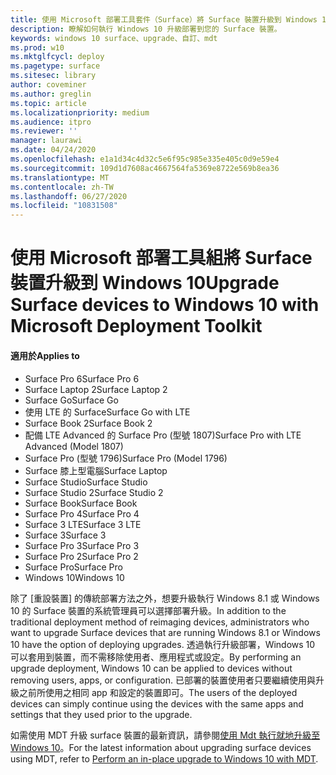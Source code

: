 ```yaml
---
title: 使用 Microsoft 部署工具套件（Surface）將 Surface 裝置升級到 Windows 10
description: 瞭解如何執行 Windows 10 升級部署到您的 Surface 裝置。
keywords: windows 10 surface、upgrade、自訂、mdt
ms.prod: w10
ms.mktglfcycl: deploy
ms.pagetype: surface
ms.sitesec: library
author: coveminer
ms.author: greglin
ms.topic: article
ms.localizationpriority: medium
ms.audience: itpro
ms.reviewer: ''
manager: laurawi
ms.date: 04/24/2020
ms.openlocfilehash: e1a1d34c4d32c5e6f95c985e335e405c0d9e59e4
ms.sourcegitcommit: 109d1d7608ac4667564fa5369e8722e569b8ea36
ms.translationtype: MT
ms.contentlocale: zh-TW
ms.lasthandoff: 06/27/2020
ms.locfileid: "10831508"
---
```

# <span data-ttu-id="e6287-104">使用 Microsoft 部署工具組將 Surface 裝置升級到 Windows 10</span><span class="sxs-lookup"><span data-stu-id="e6287-104">Upgrade Surface devices to Windows 10 with Microsoft Deployment Toolkit</span></span>

#### <span data-ttu-id="e6287-105">適用於</span><span class="sxs-lookup"><span data-stu-id="e6287-105">Applies to</span></span>
- <span data-ttu-id="e6287-106">Surface Pro 6</span><span class="sxs-lookup"><span data-stu-id="e6287-106">Surface Pro 6</span></span>
- <span data-ttu-id="e6287-107">Surface Laptop 2</span><span class="sxs-lookup"><span data-stu-id="e6287-107">Surface Laptop 2</span></span>
- <span data-ttu-id="e6287-108">Surface Go</span><span class="sxs-lookup"><span data-stu-id="e6287-108">Surface Go</span></span>
- <span data-ttu-id="e6287-109">使用 LTE 的 Surface</span><span class="sxs-lookup"><span data-stu-id="e6287-109">Surface Go with LTE</span></span>
- <span data-ttu-id="e6287-110">Surface Book 2</span><span class="sxs-lookup"><span data-stu-id="e6287-110">Surface Book 2</span></span>
- <span data-ttu-id="e6287-111">配備 LTE Advanced 的 Surface Pro (型號 1807)</span><span class="sxs-lookup"><span data-stu-id="e6287-111">Surface Pro with LTE Advanced (Model 1807)</span></span>
- <span data-ttu-id="e6287-112">Surface Pro (型號 1796)</span><span class="sxs-lookup"><span data-stu-id="e6287-112">Surface Pro (Model 1796)</span></span>
- <span data-ttu-id="e6287-113">Surface 膝上型電腦</span><span class="sxs-lookup"><span data-stu-id="e6287-113">Surface Laptop</span></span>
- <span data-ttu-id="e6287-114">Surface Studio</span><span class="sxs-lookup"><span data-stu-id="e6287-114">Surface Studio</span></span>
- <span data-ttu-id="e6287-115">Surface Studio 2</span><span class="sxs-lookup"><span data-stu-id="e6287-115">Surface Studio 2</span></span>
- <span data-ttu-id="e6287-116">Surface Book</span><span class="sxs-lookup"><span data-stu-id="e6287-116">Surface Book</span></span>
- <span data-ttu-id="e6287-117">Surface Pro 4</span><span class="sxs-lookup"><span data-stu-id="e6287-117">Surface Pro 4</span></span>
- <span data-ttu-id="e6287-118">Surface 3 LTE</span><span class="sxs-lookup"><span data-stu-id="e6287-118">Surface 3 LTE</span></span>
- <span data-ttu-id="e6287-119">Surface 3</span><span class="sxs-lookup"><span data-stu-id="e6287-119">Surface 3</span></span>
- <span data-ttu-id="e6287-120">Surface Pro 3</span><span class="sxs-lookup"><span data-stu-id="e6287-120">Surface Pro 3</span></span>
- <span data-ttu-id="e6287-121">Surface Pro 2</span><span class="sxs-lookup"><span data-stu-id="e6287-121">Surface Pro 2</span></span>
- <span data-ttu-id="e6287-122">Surface Pro</span><span class="sxs-lookup"><span data-stu-id="e6287-122">Surface Pro</span></span>
- <span data-ttu-id="e6287-123">Windows 10</span><span class="sxs-lookup"><span data-stu-id="e6287-123">Windows 10</span></span>

<span data-ttu-id="e6287-124">除了 [重設裝置] 的傳統部署方法之外，想要升級執行 Windows 8.1 或 Windows 10 的 Surface 裝置的系統管理員可以選擇部署升級。</span><span class="sxs-lookup"><span data-stu-id="e6287-124">In addition to the traditional deployment method of reimaging devices, administrators who want to upgrade Surface devices that are running Windows 8.1 or Windows 10 have the option of deploying upgrades.</span></span> <span data-ttu-id="e6287-125">透過執行升級部署，Windows 10 可以套用到裝置，而不需移除使用者、應用程式或設定。</span><span class="sxs-lookup"><span data-stu-id="e6287-125">By performing an upgrade deployment, Windows 10 can be applied to devices without removing users, apps, or configuration.</span></span> <span data-ttu-id="e6287-126">已部署的裝置使用者只要繼續使用與升級之前所使用之相同 app 和設定的裝置即可。</span><span class="sxs-lookup"><span data-stu-id="e6287-126">The users of the deployed devices can simply continue using the devices with the same apps and settings that they used prior to the upgrade.</span></span> 

<span data-ttu-id="e6287-127">如需使用 MDT 升級 surface 裝置的最新資訊，請參閱[使用 Mdt 執行就地升級至 Windows 10](https://docs.microsoft.com/windows/deployment/deploy-windows-mdt/upgrade-to-windows-10-with-the-microsoft-deployment-toolkit)。</span><span class="sxs-lookup"><span data-stu-id="e6287-127">For the latest information about upgrading surface devices using MDT, refer to [Perform an in-place upgrade to Windows 10 with MDT](https://docs.microsoft.com/windows/deployment/deploy-windows-mdt/upgrade-to-windows-10-with-the-microsoft-deployment-toolkit).</span></span>

